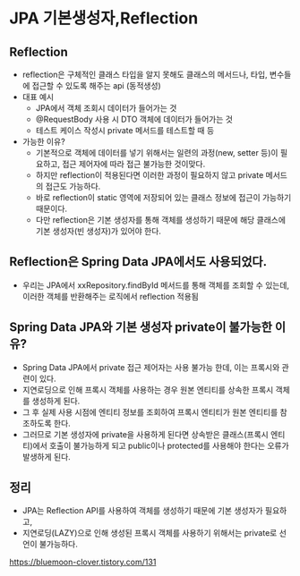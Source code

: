 # JPA 기본생성자,Reflection

## Reflection
- reflection은 구체적인 클래스 타입을 알지 못해도 클래스의 메서드나, 타입, 변수들에 접근할 수 있도록 해주는 api (동적생성)
- 대표 예시
  - JPA에서 객체 조회시 데이터가 들어가는 것
  - @RequestBody 사용 시 DTO 객체에 데이터가 들어가는 것
  - 테스트 케이스 작성시 private 메서드를 테스트할 때 등
- 가능한 이유?
  - 기본적으로 객체에 데이터를 넣기 위해서는 일련의 과정(new, setter 등)이 필요하고, 접근 제어자에 따라 접근 불가능한 것이맞다.
  - 하지만 reflection이 적용된다면 이러한 과정이 필요하지 않고 private 메서드의 접근도 가능하다.
  - 바로 reflection이 static 영역에 저장되어 있는 클래스 정보에 접근이 가능하기 때문이다.
  - 다만 reflection은 기본 생성자를 통해 객체를 생성하기 때문에 해당 클래스에 기본 생성자(빈 생성자)가 있어야 한다.

## Reflection은 Spring Data JPA에서도 사용되었다.
- 우리는 JPA에서 xxRepository.findById 메서드를 통해 객체를 조회할 수 있는데, 이러한 객체를 반환해주는 로직에서 reflection 적용됨

## Spring Data JPA와 기본 생성자 private이 불가능한 이유?
- Spring Data JPA에서 private 접근 제어자는 사용 불가능 한데, 이는 프록시와 관련이 있다.
- 지연로딩으로 인해 프록시 객체를 사용하는 경우 원본 엔티티를 상속한 프록시 객체를 생성하게 된다.
- 그 후 실제 사용 시점에 엔티티 정보를 조회하여 프록시 엔티티가 원본 엔티티를 참조하도록 한다.
- 그러므로 기본 생성자에 private을 사용하게 된다면 상속받은 클래스(프록시 엔티티)에서 호출이 불가능하게 되고 public이나 protected를 사용해야 한다는 오류가 발생하게 된다.

## 정리
- JPA는 Reflection API를 사용하여 객체를 생성하기 때문에 기본 생성자가 필요하고,
- 지연로딩(LAZY)으로 인해 생성된 프록시 객체를 사용하기 위해서는 private로 선언이 불가능하다.








  
https://bluemoon-clover.tistory.com/131
